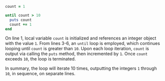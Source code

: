 ```Ruby
count = 1

until count > 10
  puts count
  count += 1
end
```
On line 1, local variable `count` is initialized and references an integer object with the value `1`. From lines 3-6, an `until` loop is employed, which continues looping until `count` is greater than `10`. Upon each loop iteration, `count` is output via calling the `puts` method, then incremented by `1`. Once `count` exceeds `10`, the loop is terminated.

In summary, the loop will iterate 10 times, outputting the integers `1` through `10`, in sequence, on separate lines.